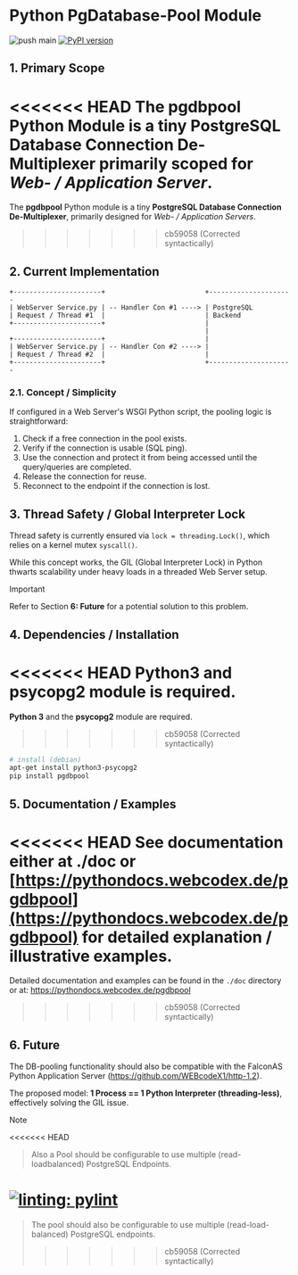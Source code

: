 # Python PgDatabase-Pool Module

![push main](https://github.com/clauspruefer/python-dbpool/actions/workflows/pylint.yaml/badge.svg)
[![PyPI version](https://badge.fury.io/py/pgdbpool.svg)](https://badge.fury.io/py/pgdbpool)

## 1. Primary Scope

<<<<<<< HEAD
The **pgdbpool** Python Module is a tiny **PostgreSQL Database Connection De-Multiplexer** primarily scoped for *Web- / Application Server*.
=======
The **pgdbpool** Python module is a tiny **PostgreSQL Database Connection De-Multiplexer**, primarily designed for *Web- / Application Servers*.
>>>>>>> cb59058 (Corrected syntactically)

## 2. Current Implementation

```text
+----------------------+                         +---------------------
| WebServer Service.py | -- Handler Con #1 ----> | PostgreSQL
| Request / Thread #1  |                         | Backend
+----------------------+                         |
                                                 |
+----------------------+                         |
| WebServer Service.py | -- Handler Con #2 ----> |
| Request / Thread #2  |                         |
+----------------------+                         +---------------------
```

### 2.1. Concept / Simplicity

If configured in a Web Server's WSGI Python script, the pooling logic is straightforward:

1. Check if a free connection in the pool exists.
2. Verify if the connection is usable (SQL ping).
3. Use the connection and protect it from being accessed until the query/queries are completed.
4. Release the connection for reuse.
5. Reconnect to the endpoint if the connection is lost.

## 3. Thread Safety / Global Interpreter Lock

Thread safety is currently ensured via `lock = threading.Lock()`, which relies on a kernel mutex `syscall()`.

While this concept works, the GIL (Global Interpreter Lock) in Python thwarts scalability under heavy loads in a threaded Web Server setup.

>[!IMPORTANT]
> Refer to Section **6: Future** for a potential solution to this problem.

## 4. Dependencies / Installation

<<<<<<< HEAD
**Python3** and **psycopg2** module is required.
=======
**Python 3** and the **psycopg2** module are required.
>>>>>>> cb59058 (Corrected syntactically)

```bash
# install (debian)
apt-get install python3-psycopg2
pip install pgdbpool
```

## 5. Documentation / Examples

<<<<<<< HEAD
See documentation either at ./doc or [https://pythondocs.webcodex.de/pgdbpool](https://pythondocs.webcodex.de/pgdbpool) for detailed explanation / illustrative examples.
=======
Detailed documentation and examples can be found in the `./doc` directory
or at: https://pythondocs.webcodex.de/pgdbpool
>>>>>>> cb59058 (Corrected syntactically)

## 6. Future

The DB-pooling functionality should also be compatible with the FalconAS
Python Application Server (https://github.com/WEBcodeX1/http-1.2).

The proposed model: **1 Process == 1 Python Interpreter (threading-less)**,
effectively solving the GIL issue.

>[!NOTE]
<<<<<<< HEAD
>  Also a Pool should be configurable to use multiple (read-loadbalanced) PostgreSQL Endpoints.

[![linting: pylint](https://img.shields.io/badge/linting-pylint-yellowgreen)](https://github.com/PyCQA/pylint)
=======
>  The pool should also be configurable to use multiple (read-load-balanced)
> PostgreSQL endpoints.
>>>>>>> cb59058 (Corrected syntactically)
